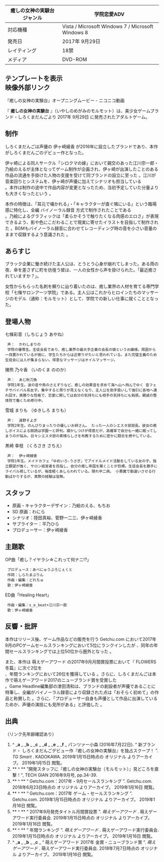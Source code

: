 癒しの女神の実験台  ジャンル  |  学院恋愛ADV   
---|---  
対応機種  |  Vista  /  Microsoft Windows 7  /  Microsoft Windows 8   
発売日  |  2017年  9月29日   
レイティング  |  18禁   
メディア  |  DVD-ROM   
テンプレートを表示  
映像外部リンク  
---  
『癒しの女神の実験台』オープニングムービー  \-  ニコニコ動画  
  
『 **癒しの女神の実験台** 』（いやしのめがみのモルモット）は、美少女ゲームブランド・しろくまだんごより  2017年  9月29日
に発売されたアダルトゲーム。

##  制作  

しろくまだんごは声優の  伊ヶ崎綾香  が2016年に設立したブランドであり、本作がしろくまだんごのデビュー作となった。

伊ヶ崎による同人サークル「シロクマの嫁」において親交のあった江川宗一郎・乃絵のえるが主体となってゲーム制作が企画され、伊ヶ崎が出演したことのある作品の流通を手掛けた人物の支援を受けて同ブランドの設立に至った
  。江川が音楽回りとシステムを、伊ヶ崎が声優に加えてシナリオも担当している  
。本作は制作の途中で作品内容が変更となったため、当初予定していた分量よりも大きくなったという    。

本作の特徴は、「耳元で囁かれる」・「キャラクターが直ぐ隣にいる」という臨場感に特化し、全編  バイノーラル録音  方式で制作されたことである  
  。乃絵によるグラフィックは「柔らかそうで触りたくなる肉感のエロさ」が表現できるよう、影や色にこだわることで現実に寄せたイラストを目指して制作された
  。BGMもバイノーラル録音に合わせてレコーディング時の音を小さい音量のままで収録するよう意識された    。

##  あらすじ  

ブラック企業に働き続けた主人公は、とうとう心身が崩れてしまった。ある雨の夜、傘を差さずに町を彷徨う彼は、一人の女性から声を掛けられた。「最近癒されていますか？」。

女性からもらった名刺を頼りに辿り着いたのは、癒し業界の人材を育てる専門学校「七條サロンアーツ学院」である。主人公はこれからヒロインたちのマッサージのモデル（通称：モルモット）として、学院での新しい仕事に就くこととなった。

##  登場人物  

七條彩音（しちじょう あやね）

     声：  かわしまりの 
     学院の優等生。生徒会長であり、癒し業界の最大手企業の会長の娘というお嬢様。周囲から一目置かれているが故に、学生たちからは近寄りがたいと思われている。また完璧主義のため生徒会には人が集まらない。得意なマッサージはオイルマッサージ。 
猪熊 乃々香 （いのくま ののか）

     声：  あじ秋刀魚 
     学院1年生。波の音や鳥のさえずりなど、癒しの効果音を求めて海へ山へ飛んでゆく 音フェチサバイバル系女子。集中すると周りが見えなくなり、主人公を助手扱いして強引に各地へ連れ回す。男勝りな性格で、恋愛に関しては自分の気持ちにも相手の気持ちにも鈍感。親戚の整体院で働くため修行中。 
雪城 まりも （ゆきしろ まりも）

     声：  遠野そよぎ 
     学院2年生。のんびりまったりの優しいお姉さん。 たった一人のシエスタ部部長。彼女の癒しボイスによる朗読は学園一と評判。寝かしつけが得意だが、高確率で自分も一緒に眠ってしまうのが悩み。日々シエスタ部の素晴らしさを布教するために密かに闘志を燃やしている。 
黒崎 幸枝 （くろさき さちえ）

     声：  伊ヶ崎綾香 
     学院1年生。メイドカフェ「ゆめいろ☆うさぎ」でアイドルメイド活動をしている女の子。独立願望が強く、サロン経営者を目指し、自分の癒し帝国を築くことが目標。生徒会長を勝手にライバル視しているが、毎度軽くあしらわれている。隠れ中二病。 小悪魔で勘違いさせる行動ばかりするが、実際の経験は皆無。 

##  スタッフ  

  * 原画・キャラクターデザイン：乃絵のえる、もちお 
  * SD  原画：わにら 
  * シナリオ：陸田真裕、菅野一二三、伊ヶ崎綾香 
  * サブライター：平乃ひら 
  * プロデューサー：伊ヶ崎綾香 

##  主題歌  

OP曲「癒し？イヤラシ☆これって何ナニ!?」

     プロデュース：あべにゅうぷろじぇくと 
     作詞：しらたまぷりん 
     作曲・編集：どれちゅ 
     歌：伊ヶ崎綾香 
ED曲「Healing Heart」

     作曲・編集：s_e_beat+江川宗一郎 
     歌：伊ヶ崎綾香 

##  反響・批評  

本作はリリース後、ゲーム作品などの販売を行う  Getchu.com  において2017年9月のPCゲームセールスランキングにおいて5位にランクインしたが
  、同年の年間セールスランキングでは上位50位から圏外となった    。

また、本作は  萌えゲーアワード  の2017年9月月間賞投票において『  FLOWERS  冬篇』に次ぐ2位を  
、年間ランキングにおいて26位を獲得している    。さらに、しろくまだんごは本作で萌えゲーアワード2017のニューブランド賞を受賞した  
。Game
Headline編集部の津田清和は、ブランドの創設者が声優であることに特筆し、全編がバイノーラル録音により収録された点は「おそらく初めて」の作品と称賛した
  。さらに、「プロデューサー自身も声優として作品に出演しているためか、声優の演技にも見所がある」と評価した    。

##  出典  

（リンク先年齢確認あり）

  1. ^  _**a** _ _**b** _ _**c** _ _**d** _ _**e** _ _**f** _ パンツァー小森 (2016年7月22日). “  新ブランド・ しろくまだんごデビュー作『癒しの女神の実験台』を独占スクープ！  ”. _TG Smart_ . KADOKAWA. 2019年1月15日時点の  オリジナル  よりアーカイブ。  2019年1月15日  閲覧。 
  2. ** ^  ** "開発スタッフに『癒しの女神の実験台（モルモット）』見どころを直撃！", TECH GIAN 2016年9月号, pp.34-39. 
  3. ** ^  ** “  Getchu.com：2017年・9月セールスランキング  ”. Getchu.com. 2018年6月23日時点の  オリジナル  よりアーカイブ。  2019年1月16日  閲覧。 
  4. ** ^  ** “  Getchu.com：2017年 ゲーム・セールスランキング  ”. Getchu.com. 2019年1月15日時点の  オリジナル  よりアーカイブ。  2019年1月16日  閲覧。 
  5. ** ^  ** “  2017年9月発売タイトル月間賞投票  ”. _萌えゲーアワード_ . 萌えゲーアワード実行委員会. 2019年1月15日時点の  オリジナル  よりアーカイブ。  2019年1月16日  閲覧。 
  6. ** ^  ** “  年間ランキング  ”. _萌えゲーアワード_ . 萌えゲーアワード実行委員会. 2019年1月15日時点の  オリジナル  よりアーカイブ。  2019年1月16日  閲覧。 
  7. ^  _**a** _ _**b** _ _**c** _ “  萌えゲーアワード 2017年 金賞・ニューブランド賞  ”. _萌えゲーアワード_ . 萌えゲーアワード実行委員会. 2018年7月7日時点の  オリジナル  よりアーカイブ。  2019年1月16日  閲覧。 


